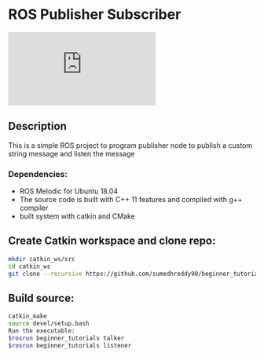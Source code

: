 # ROS Publisher Subscriber
[![GitHub license](https://badgen.net/github/license/Naereen/Strapdown.js)](LICENSE.md)

## Description
This is a simple ROS project to program publisher node to publish a custom string message and listen the message

### Dependencies:

- ROS Melodic for Ubuntu 18.04
- The source code is built with C++ 11 features and compiled with g++ compiler
- built system with catkin and CMake

## Create Catkin workspace and clone repo:
```bash
mkdir catkin_ws/src
cd catkin_ws
git clone --recursive https://github.com/sumedhreddy90/beginner_tutorials.git
```
## Build source:

```bash
catkin_make
source devel/setup.bash
Run the executable:
$rosrun beginner_tutorials talker
$rosrun beginner_tutorials listener
```
